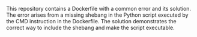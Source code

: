 This repository contains a Dockerfile with a common error and its solution. The error arises from a missing shebang in the Python script executed by the CMD instruction in the Dockerfile. The solution demonstrates the correct way to include the shebang and make the script executable.